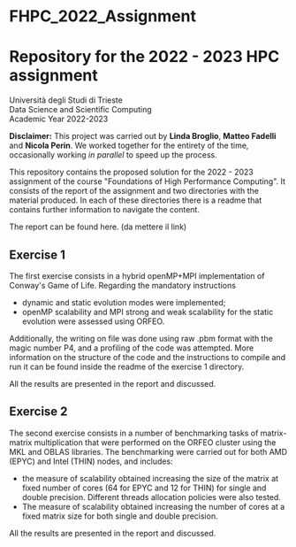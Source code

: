 # FHPC_2022_Assignment
# **Repository for the 2022 - 2023 HPC assignment**
Università degli Studi di Trieste\
Data Science and Scientific Computing\
Academic Year 2022-2023

**Disclaimer:** This project was carried out by **Linda Broglio**, **Matteo Fadelli** and **Nicola Perin**. We worked together for the entirety of the time, occasionally working *in parallel* to speed up the process.

This repository contains the proposed solution for the 2022 - 2023 assignment of the course "Foundations of High Performance Computing". 
It consists of the report of the  assignment and two directories with the material produced. In each of these directories there is a readme that contains further information to navigate the content. 

The report can be found here. (da mettere il link)

## Exercise 1

The first exercise consists in a hybrid openMP+MPI implementation of Conway's Game of Life.
Regarding the mandatory instructions 

 - dynamic and static evolution modes were implemented;
 - openMP scalability and MPI strong and weak scalability for the static evolution were assessed using ORFEO.

Additionally, the writing on file was done using raw .pbm format with the magic number P4, and a profiling of the code was attempted.
More information on the structure of the code and the instructions to compile and run it can be found inside the readme of the exercise 1 directory.

All the results are presented in the report and discussed.

## Exercise 2

The second exercise consists in a number of benchmarking tasks of matrix-matrix multiplication that were performed on the ORFEO cluster using the MKL and OBLAS libraries.
The benchmarking were carried out for both AMD (EPYC) and Intel (THIN) nodes, and includes:
 - the measure of scalability obtained increasing the size of the matrix at fixed number of cores (64 for EPYC and 12 for THIN)  for single and double precision. Different threads allocation policies were also tested.
 - The measure of scalability obtained increasing the number of cores at a fixed matrix size for both single and double precision.
 
All the results are presented in the report and discussed.
